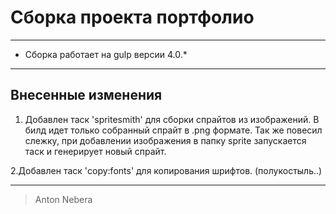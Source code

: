 # Сборка проекта портфолио
***
* Сборка работает на gulp версии 4.0.* 
***

## Внесенные изменения

1. Добавлен таск 'spritesmith' для сборки спрайтов из изображений. В билд идет только собранный спрайт в .png формате. Так же повесил слежку, при добавлении изображения в папку sprite запускается таск и генерирует новый спрайт.

2.Добавлен таск 'copy:fonts' для копирования шрифтов. (полукостыль..)

***

> Anton Nebera


